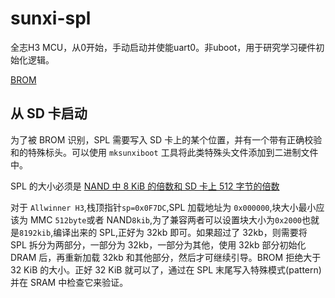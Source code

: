 # sunxi-spl

全志H3 MCU，从0开始，手动启动并使能uart0。非uboot，用于研究学习硬件初始化逻辑。

[BROM](https://linux-sunxi.org/BROM)

## 从 SD 卡启动

为了被 BROM 识别，SPL 需要写入 SD 卡上的某个位置，并有一个带有正确校验和的特殊标头。可以使用 `mksunxiboot` 工具将此类特殊头文件添加到二进制文件中。

SPL 的大小必须是 [NAND 中 8 KiB 的倍数和 SD 卡上 512 字节的倍数](https://source.denx.de/u-boot/u-boot/commit/1f6f61fe4c7c9637e2c8b2960a08f106fbe01134)

对于 `Allwinner H3`,栈顶指针`sp=0x0F7DC`,SPL 加载地址为 `0x000000`,块大小最小应该为 MMC `512byte`或者 NAND`8kib`,为了兼容两者可以设置块大小为`0x2000`也就是`8192kib`,编译出来的 SPL,正好为 32kb 即可。如果超过了 32kb，则需要将 SPL 拆分为两部分，一部分为 32kb，一部分为其他，使用 32kb 部分初始化 DRAM 后，再重新加载 32kb 和其他部分，然后才可继续引导。BROM 拒绝大于 32 KiB 的大小。正好 32 KiB 就可以了，通过在 SPL 末尾写入特殊模式(pattern)并在 SRAM 中检查它来验证。
